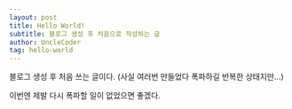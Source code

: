 ```yaml
---
layout: post
title: Hello World!
subtitle: 블로그 생성 후 처음으로 작성하는 글
author: UncleCoder
tag: hello-world
---
```


블로그 생성 후 처음 쓰는 글이다. (사실 여러번 만들었다 폭파하길 반복한 상태지만...)

이번엔 제발 다시 폭파할 일이 없었으면 좋겠다.